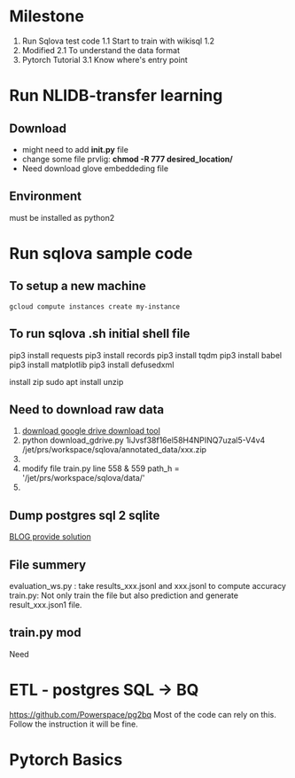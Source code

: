 # Milestone
1. Run Sqlova test code
	1.1 Start to train with wikisql
	1.2
2.	 Modified 
	2.1 To understand the data format
3. Pytorch Tutorial
	3.1 Know where's entry point

# Run NLIDB-transfer learning
## Download
- might need to add **__init__.py** file
- change some file prvlig: **chmod -R 777 desired_location/**
- Need download glove embeddeding file
## Environment
must be installed as python2
##
# Run sqlova sample code
## To setup a new machine
```
gcloud compute instances create my-instance
```
## To run sqlova .sh initial shell file
pip3 install requests
pip3 install records
pip3 install tqdm
pip3 install babel
pip3 install matplotlib
pip3 install defusedxml

install zip
sudo apt install unzip

## Need to download raw data

 1. [download google drive download tool](https://medium.com/tinghaochen/how-to-download-files-from-google-drive-through-terminal-4a6802707dbb)
 2. python download_gdrive.py 1iJvsf38f16el58H4NPINQ7uzal5-V4v4 /jet/prs/workspace/sqlova/annotated_data/xxx.zip
 3. 
 4. modify file train.py line 558 & 559 path_h = '/jet/prs/workspace/sqlova/data/'
 5. 
## Dump postgres sql 2 sqlite
[BLOG provide solution](https://manuelvanrijn.nl/blog/2012/01/18/convert-postgresql-to-sqlite/)


## File summery
evaluation_ws.py : take results_xxx.jsonl and xxx.jsonl to compute accuracy
train.py: Not only train the file but also prediction and generate result_xxx.json1 file.

## train.py mod
Need


# ETL - postgres SQL -> BQ
https://github.com/Powerspace/pg2bq
Most of the code can rely on this.
Follow the instruction it will be fine. 
# Pytorch Basics
## 
<!--stackedit_data:
eyJoaXN0b3J5IjpbMTk3NzczNzI0NiwtMTIzMjgwMTQ5MCwtOT
g2NzY5NjYzLC01NTMyNDAyOTgsMzUxMzU4ODI3LDE5NzYwNTUw
NDcsMTI3MjQ3MTkyNiwtNjE2MDk0MjE1XX0=
-->